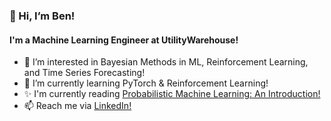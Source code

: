### 👋 Hi, I’m Ben!
#### I'm a Machine Learning Engineer at UtilityWarehouse!
- 👀 I’m interested in Bayesian Methods in ML, Reinforcement Learning, and Time Series Forecasting!
- 🌱 I’m currently learning PyTorch & Reinforcement Learning!
- ✨ I'm currently reading [Probabilistic Machine Learning: An Introduction!](https://probml.github.io/pml-book/book1.html)
- 📫 Reach me via [LinkedIn!](https://www.linkedin.com/in/ben-f-hicks/)

<!---
benfhicks/benfhicks is a ✨ special ✨ repository because its `README.md` (this file) appears on your GitHub profile.
You can click the Preview link to take a look at your changes.
--->

